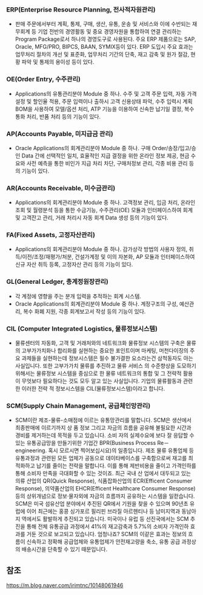 ### ERP(Enterprise Resource Planning, 전사적자원관리)
- 판매 주문에서부터 계획, 통제, 구매, 생산, 유통, 운송 및 서비스와 이에 수반되는 재무회계 등 기업 전반의 경영활동 및 중요 경영자원을 통합하여 연결 관리하는 Program Package로서 하나의 경영도구로 사용된다.
주요 ERP 제품으로는 SAP, Oracle, MFG/PRO, BIPCS, BAAN, SYMIX등이 있다.
ERP 도입시 주요 효과는 업무처리 절차의 개선 및 표준화, 업무처리 기간의 단축, 재고 감축 및 원가 절감, 현황 파악 및 통제의 용이성 등이 있다.

### OE(Order Entry, 수주관리)
- Applications의 유통관리분야 Module 중 하나. 수주 및 고객 주문 입력, 자동 가격 설정 및 할인율 적용, 주문 입력이나 출하시 고객 신용상태 파악, 수주 입력시 계획 BOM을 사용하여 모델/옵션 처리, ATP 기능을 이용하여 신속한 납기일 결정, 복수 통화 처리, 반품 처리 등의 기능이 있다.

### AP(Accounts Payable, 미지급금 관리)
- Oracle Applications의 회계관리분야 Module 중 하나. 구매 Order/송장/입고/승인 Data 간에 선택적인 일치, 효율적인 지급 결정을 위한 온라인 정보 제공, 현금 수요와 사전 예측을 통한 비인가 지급 처리 차단, 구매처정보 관리, 각종 비용 관리 등의 기능이 있다.

### AR(Accounts Receivable, 미수금관리)
- Applications의 회계관리분야 Module 중 하나. 고객정보 관리, 입금 처리, 온라인 조회 및 월령분석 등을 통한 수금기능, 수주관리(OE) 모듈과 인터페이스하여 회계 및 고객잔고 관리, 거래 처리시 자동 회계 Data 생성 등의 기능이 있다.

### FA(Fixed Assets, 고정자산관리) 
- Applications의 회계관리분야 Module 중 하나. 감가상각 방법의 사용자 정의, 취득/이전/조정/재평가/처분, 건설가계정 및 이의 자본화, AP 모듈과 인터페이스하여 신규 자산 취득 등록, 고정자산 관리 등의 기능이 있다.


### GL(General Ledger, 총계정원장관리)
- 각 계정에 영향을 주는 분개 입력을 추적하는 회계 시스템.
- Oracle Applications의 회계관리분야 Module 중 하나. 계정구조의 구성, 예산관리, 복수 화폐 지원, 각종 회계보고서 작성 등의 기능이 있다.

### CIL (Computer Integrated Logistics, 물류정보시스템) 
- 물류센터의 자동화, 고객 및 거래처와의 네트워크화 물류정보 시스템의 구축은 물류의 고부가가치화나 합리화를 실현하는 중요한 포인트이며 마케팅, 머천다이징의 주요 과제들을 실현하는데 정보시스템은 필수 불가결한 요소라는건 삼척동자도 아는 사실입니다. 또한 고부가가치 물류를 추진하고 물류 서비스 의 수준향상을 도모하기 위해서는 물류정보 시스템을 중심으로 한 물류 네트워크의 통합 및 그 전략적 활용이 무엇보다 필요하다는 것도 모두 알고 있는 사실입니다. 기업의 물류활동과 관련한 이러한 전략 적 정보시스템을 CIL(물류정보시스템)이라고 합니다. 

### SCM(Supply Chain Management, 공급체인망관리)  
-  SCM이란 제조-물류-소매점에 이르는 유통망관리를 말합니다. SCM은 생산에서 최종판매에 이르기까지 상 품 정보 그리고 자금의 흐름을 공유해 불필요한 시간과 경비를 제거하는데 목적을 두고 있습니다. 소비 자의 실제수요에 보다 잘 응답할 수 있는 유통공급망을 만들기위한 기업간 BPR(Business Process Re－ engineering. 혹시 모르시면 찍어보십시요)의 일종입니다. 
제조 물류 유통업체 등 유통과정과 관련된 모든 업체가 공동으로 데이타베이스를 구축함으로써 재고를 최적화하고 납기를 줄이는 전략을 말합니다. 이를 통해 제반비용을 줄이고 가격인하를 통해 소비자 만족을 극대화할 수 있는 것이죠. 최근 국내 산 업에서 대두되고 있는 의류 산업의 QR(Quick Response), 식품잡화산업의 ECR(Efficent Consumer Response), 의약품산업의 EHCR(Efficent Healthcare Consumer Response) 등의 상위개념으로 정보·물자외에 자금의 흐름까지 공유하는 시스템을 일컫습니다. SCM은 미국 섬유산업 분야에서 추진된 QR에서 기원을 찾을 수 있으며 90년초 유럽에 이어 최근에는 홍콩 싱가포르 필리핀 브라질 아르헨티나 등 남미지역과 동남아지 역에서도 활발하게 추진되고 있습니다. 미국이나 유럽 등 선진국에서는 SCM 추진을 통해 전체 유통공급 과정에서 41%의 재고감축과 5.7%의 소비자 가격인하 효과를 거둔 것으로 보고되고 있습니다. 엄청나죠? SCM의 이같은 효과는 정보의 흐름이 신속하고 정확해 공급업체와 유통업제가 안전재고량을 축소, 유통 공급 과정상의 배송시간을 단축할 수 있기 때문입니다.



## 참조
https://m.blog.naver.com/irimtnc/10148061946